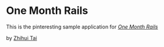 # One Month Rails

This is the pinteresting sample application for
[*One Month Rails*](http://onemonthrails.com)

by [Zhihui Tai](http://taizhihui.com)